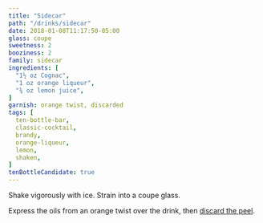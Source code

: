 ```yaml
---
title: "Sidecar"
path: "/drinks/sidecar"
date: 2018-01-08T11:17:50-05:00
glass: coupe
sweetness: 2
booziness: 2
family: sidecar
ingredients: [
  "1½ oz Cognac",
  "1 oz orange liqueur",
  "¾ oz lemon juice",
]
garnish: orange twist, discarded
tags: [
  ten-bottle-bar,
  classic-cocktail,
  brandy,
  orange-liqueur,
  lemon,
  shaken,
]
tenBottleCandidate: true
---
```

Shake vigorously with ice. Strain into a coupe glass.

Express the oils from an orange twist over the drink, then [discard the peel](/techniques/twist/#discarding).
